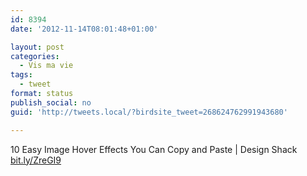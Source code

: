 ```yaml
---
id: 8394
date: '2012-11-14T08:01:48+01:00'

layout: post
categories:
  - Vis ma vie
tags:
  - tweet
format: status
publish_social: no
guid: 'http://tweets.local/?birdsite_tweet=268624762991943680'

---
```


10 Easy Image Hover Effects You Can Copy and Paste | Design Shack [bit.ly/ZreGI9](http://bit.ly/ZreGI9)